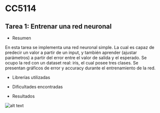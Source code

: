 # CC5114
## Tarea 1: Entrenar una red neuronal

*  Resumen

En esta tarea se implementa una red neuronal simple. La cual es capaz de predecir un valor a partir de un input, y también aprender (ajustar parámetros) a partir del error entre el valor de salida y el esperado. Se ocupo la red con un dataset real: iris, el cual posee tres clases. Se presentan gráficos de error y accuracy durante el entrenamiento de la red. 

* Librerías utilizadas

* Dificultades encontradas

* Resultados

![alt text](https://github.com/vicho08/CC5114/blob/tarea_1/images/resultados.png "Resultados dataset iris")





